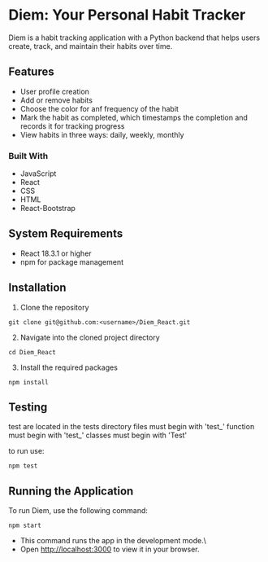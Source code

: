 # Diem: Your Personal Habit Tracker

Diem is a habit tracking application with a Python backend that helps users create, track, and maintain their habits over time.

## Features

- User profile creation
- Add or remove habits
- Choose the color for anf frequency of the habit
- Mark the habit as completed, which timestamps the completion and records it for tracking progress
- View habits in three ways: daily, weekly, monthly

### Built With

* JavaScript
* React
* CSS
* HTML
* React-Bootstrap

## System Requirements

- React 18.3.1 or higher
- npm for package management

## Installation

1. Clone the repository
```console
git clone git@github.com:<username>/Diem_React.git
```

2. Navigate into the cloned project directory
```console
cd Diem_React
```

3. Install the required packages
```console
npm install
```

## Testing

test are located in the tests directory
files must begin with 'test_'
function must begin with 'test_'
classes must begin with 'Test'

to run use:
```
npm test
```

## Running the Application

To run Diem, use the following command:
```console
npm start
```
* This command runs the app in the development mode.\
* Open [http://localhost:3000](http://localhost:3000) to view it in your browser.
